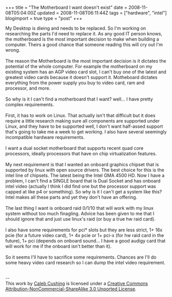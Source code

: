 +++
title = "The Motherboard I want doesn't exist"
date = 2008-11-08T05:04:00Z
updated = 2008-11-08T06:11:44Z
tags = ["hardware", "intel"]
blogimport = true 
type = "post"
+++

My Desktop is dieing and needs to be replaced. So I'm working on researching the parts I'd need to replace it. As any good IT person knows, the motherboard is the most important decision to make when building a computer. Theirs a good chance that someone reading this will cry out I'm wrong. <br /><br />The reason the Motherboard is the most important decision is it dictates the potential of the whole computer. For example the motherboard on my existing system has an AGP video card slot, I can't buy one of the latest and greatest video cards because it doesn't support it. Motheboard dictates everything from the power supply you buy to video card, ram and processor, and more.<br /><br />So why is it I can't find a motherboard that I want? well... I have pretty complex requirements. <br /><br />First, it has to work on Linux. That actually isn't that difficult but it does require a little research making sure all components are supported under Linux, and they have to be supported well, I don't want half-assed support that's going to take me a week to get working. I also have several seemingly incompatible hardware requirements.<br /><br />I want a dual socket motherboard that supports recent quad core processors, ideally processors that have on chip virtualization features.<br /><br />My next requirement is that I wanted an onboard graphics chipset that is supported by linux with open source drivers. The best choice for this is the intel line of chipsets. The latest being the Intel GMA 4500 HD. Now I have a problem, I can't find a SINGLE board that is Dual Socket and has onboard intel video (actually I think I did find one but the processor support was capped at like p4 or something). So why is it I can't get a system like this? Intel makes all these parts and yet they don't have an offering.<br /><br />The last thing I want is onboard raid 0/1/10 that will work with my linux system without too much finagling. Advice has been given to me that I should ignore that and just use linux's raid (or buy a true hw raid card).<br /><br />I also have some requirements for pci* slots but they are less strict, 1+ 16x pcie (for a future video card), 1+ 4x pcie or 1+ pci-x (for hw raid card in the future), 1+ pci (depends on onboard sound... I have a good audigy card that will work for me if the onboard isn't better than it).<br /><br />So it seems I'll have to sacrifice some requirements. Chances are I'll do some heavy video card research so I can dump the intel video requirement.<div class="blogger-post-footer"><br />--<br />
This <span xmlns:dc="http://purl.org/dc/elements/1.1/" href="http://purl.org/dc/dcmitype/Text" rel="dc:type">work</span> by <a xmlns:cc="http://creativecommons.org/ns#" href="http://www.xenoterracide.com" property="cc:attributionName" rel="cc:attributionURL">Caleb Cushing</a> is licensed under a <a rel="license" href="http://creativecommons.org/licenses/by-nc-sa/3.0/">Creative Commons Attribution-NonCommercial-ShareAlike 3.0 Unported License</a>.</div>
